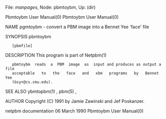 File: *manpages*,  Node: pbmtoybm,  Up: (dir)

Pbmtoybm User Manual(0)                                Pbmtoybm User Manual(0)



NAME
       pgmtoybm - convert a PBM image into a Bennet Yee 'face' file


SYNOPSIS
       pbmtoybm

       [pbmfile]


DESCRIPTION
       This program is part of Netpbm(1)

       pbmtoybm  reads  a  PBM  image  as  input and produces as output a file
       acceptable   to   the   face   and   xbm   programs   by   Bennet   Yee
       (bsy+@cs.cmu.edu).


SEE ALSO
       ybmtopbm(1) , pbm(5) ,


AUTHOR
       Copyright (C) 1991 by Jamie Zawinski and Jef Poskanzer.



netpbm documentation             06 March 1990         Pbmtoybm User Manual(0)
